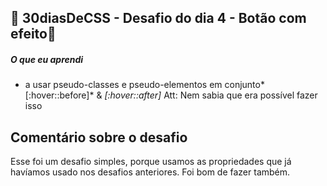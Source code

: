 ## 🚀 30diasDeCSS  - Desafio do dia 4 - Botão com efeito🚀

##### O que eu aprendi

* a usar pseudo-classes e pseudo-elementos em conjunto*[:hover::before]* & *[:hover::after]*
Att: Nem sabia que era possível fazer isso

 ## Comentário sobre o desafio
 Esse foi um desafio simples, porque usamos as propriedades que já havíamos usado nos desafios anteriores.
 Foi bom de fazer também.
 
